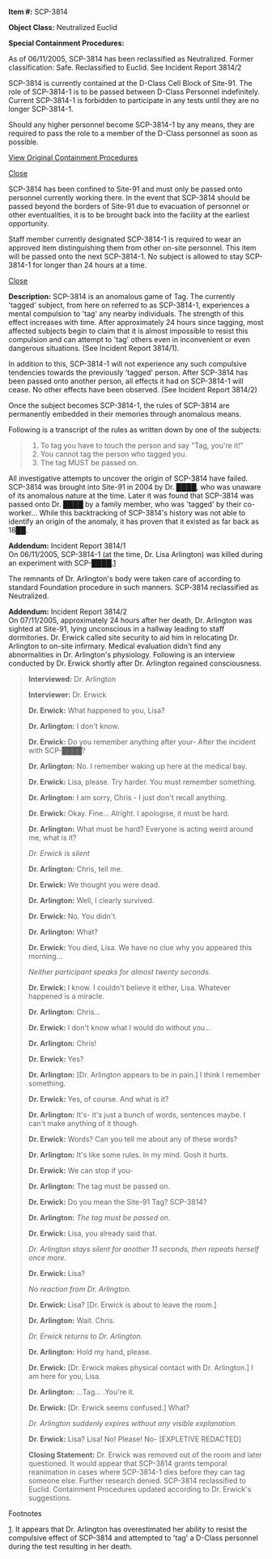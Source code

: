 **Item #:** SCP-3814

**Object Class:** Neutralized Euclid

**Special Containment Procedures:**

As of 06/11/2005, SCP-3814 has been reclassified as Neutralized. Former classification: Safe. Reclassified to Euclid. See Incident Report 3814/2

SCP-3814 is currently contained at the D-Class Cell Block of Site-91. The role of SCP-3814-1 is to be passed between D-Class Personnel indefinitely. Current SCP-3814-1 is forbidden to participate in any tests until they are no longer SCP-3814-1.

Should any higher personnel become SCP-3814-1 by any means, they are required to pass the role to a member of the D-Class personnel as soon as possible.

[View Original Containment Procedures](javascript:;)

[Close](javascript:;)

SCP-3814 has been confined to Site-91 and must only be passed onto personnel currently working there. In the event that SCP-3814 should be passed beyond the borders of Site-91 due to evacuation of personnel or other eventualities, it is to be brought back into the facility at the earliest opportunity.

Staff member currently designated SCP-3814-1 is required to wear an approved item distinguishing them from other on-site personnel. This item will be passed onto the next SCP-3814-1. No subject is allowed to stay SCP-3814-1 for longer than 24 hours at a time.

[Close](javascript:;)

**Description:** SCP-3814 is an anomalous game of Tag. The currently 'tagged' subject, from here on referred to as SCP-3814-1, experiences a mental compulsion to 'tag' any nearby individuals. The strength of this effect increases with time. After approximately 24 hours since tagging, most affected subjects begin to claim that it is almost impossible to resist this compulsion and can attempt to 'tag' others even in inconvenient or even dangerous situations. (See Incident Report 3814/1).

In addition to this, SCP-3814-1 will not experience any such compulsive tendencies towards the previously 'tagged' person. After SCP-3814 has been passed onto another person, all effects it had on SCP-3814-1 will cease. No other effects have been observed. (See Incident Report 3814/2)

Once the subject becomes SCP-3814-1, the rules of SCP-3814 are permanently embedded in their memories through anomalous means.

Following is a transcript of the rules as written down by one of the subjects:

> 1.  To tag you have to touch the person and say "Tag, you're it!"
> 2.  You cannot tag the person who tagged you.
> 3.  The tag MUST be passed on.

All investigative attempts to uncover the origin of SCP-3814 have failed. SCP-3814 was brought into Site-91 in 2004 by Dr. ████, who was unaware of its anomalous nature at the time. Later it was found that SCP-3814 was passed onto Dr. ████ by a family member, who was 'tagged' by their co-worker… While this backtracking of SCP-3814's history was not able to identify an origin of the anomaly, it has proven that it existed as far back as 18██.

**Addendum:** Incident Report 3814/1  
On 06/11/2005, SCP-3814-1 (at the time, Dr. Lisa Arlington) was killed during an experiment with SCP-████.[1](javascript:;)

The remnants of Dr. Arlington's body were taken care of according to standard Foundation procedure in such manners. SCP-3814 reclassified as Neutralized.

**Addendum:** Incident Report 3814/2  
On 07/11/2005, approximately 24 hours after her death, Dr. Arlington was sighted at Site-91, lying unconscious in a hallway leading to staff dormitories. Dr. Erwick called site security to aid him in relocating Dr. Arlington to on-site infirmary. Medical evaluation didn't find any abnormalities in Dr. Arlington's physiology. Following is an interview conducted by Dr. Erwick shortly after Dr. Arlington regained consciousness.

> **Interviewed:** Dr. Arlington
> 
> **Interviewer:** Dr. Erwick
> 
> **<Begin Log>**
> 
> **Dr. Erwick:** What happened to you, Lisa?
> 
> **Dr. Arlington:** I don't know.
> 
> **Dr. Erwick:** Do you remember anything after your- After the incident with SCP-████?
> 
> **Dr. Arlington:** No. I remember waking up here at the medical bay.
> 
> **Dr. Erwick:** Lisa, please. Try harder. You must remember something.
> 
> **Dr. Arlington:** I am sorry, Chris - I just don't recall anything.
> 
> **Dr. Erwick:** Okay. Fine… Alright. I apologise, it must be hard.
> 
> **Dr. Arlington:** What must be hard? Everyone is acting weird around me, what is it?
> 
> _Dr. Erwick is silent_
> 
> **Dr. Arlington:** Chris, tell me.
> 
> **Dr. Erwick:** We thought you were dead.
> 
> **Dr. Arlington:** Well, I clearly survived.
> 
> **Dr. Erwick:** No. You didn't.
> 
> **Dr. Arlington:** What?
> 
> **Dr. Erwick:** You died, Lisa. We have no clue why you appeared this morning…
> 
> _Neither participant speaks for almost twenty seconds._
> 
> **Dr. Erwick:** I know. I couldn't believe it either, Lisa. Whatever happened is a miracle.
> 
> **Dr. Arlington:** Chris…
> 
> **Dr. Erwick:** I don't know what I would do without you…
> 
> **Dr. Arlington:** Chris!
> 
> **Dr. Erwick:** Yes?
> 
> **Dr. Arlington:** \[Dr. Arlington appears to be in pain.\] I think I remember something.
> 
> **Dr. Erwick:** Yes, of course. And what is it?
> 
> **Dr. Arlington:** It's- it's just a bunch of words, sentences maybe. I can't make anything of it though.
> 
> **Dr. Erwick:** Words? Can you tell me about any of these words?
> 
> **Dr. Arlington:** It's like some rules. In my mind. Gosh it hurts.
> 
> **Dr. Erwick:** We can stop if you-
> 
> **Dr. Arlington:** The tag must be passed on.
> 
> **Dr. Erwick:** Do you mean the Site-91 Tag? SCP-3814?
> 
> **Dr. Arlington:** _The tag must be passed on_.
> 
> **Dr. Erwick:** Lisa, you already said that.
> 
> _Dr. Arlington stays silent for another 11 seconds, then repeats herself once more._
> 
> **Dr. Erwick:** Lisa?
> 
> _No reaction from Dr. Arlington._
> 
> **Dr. Erwick:** Lisa? \[Dr. Erwick is about to leave the room.\]
> 
> **Dr. Arlington:** Wait. Chris.
> 
> _Dr. Erwick returns to Dr. Arlington._
> 
> **Dr. Arlington:** Hold my hand, please.
> 
> **Dr. Erwick:** \[Dr. Erwick makes physical contact with Dr. Arlington.\] I am here for you, Lisa.
> 
> **Dr. Arlington:** …Tag… .You're it.
> 
> **Dr. Erwick:** \[Dr. Erwick seems confused.\] What?
> 
> _Dr. Arlington suddenly expires without any visible explanation._
> 
> **Dr. Erwick:** Lisa? Lisa! No! Please! No- \[EXPLETIVE REDACTED\]
> 
> **<End Log>**
> 
> **Closing Statement:** Dr. Erwick was removed out of the room and later questioned. It would appear that SCP-3814 grants temporal reanimation in cases where SCP-3814-1 dies before they can tag someone else. Further research denied. SCP-3814 reclassified to Euclid. Containment Procedures updated according to Dr. Erwick's suggestions.

Footnotes

[1](javascript:;). It appears that Dr. Arlington has overestimated her ability to resist the compulsive effect of SCP-3814 and attempted to 'tag' a D-Class personnel during the test resulting in her death.